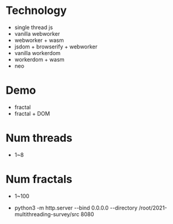 # Technology
- single thread js
- vanilla webworker
- webworker + wasm
- jsdom + browserify + webworker
- vanilla workerdom
- workerdom + wasm
- neo

# Demo
- fractal
- fractal + DOM

# Num threads
- 1~8

# Num fractals
- 1~100
  
- python3 -m http.server --bind 0.0.0.0 --directory /root/2021-multithreading-survey/src 8080